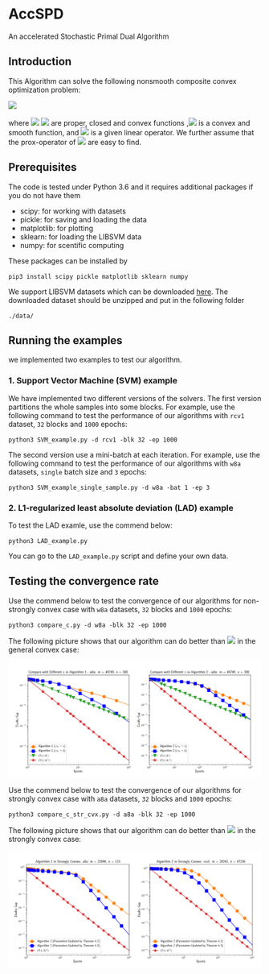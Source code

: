 # AccSPD
An accelerated Stochastic Primal Dual Algorithm

## Introduction
This Algorithm can solve the following nonsmooth composite convex optimization problem:

<img src="https://render.githubusercontent.com/render/math?math=$\min_{x \in \mathbb{R}^p}\Big\{ f(x) %2B h(x) %2B g(Kx)\big\}$"> 


where <img src="https://render.githubusercontent.com/render/math?math=$f:\mathbb{R}^p\to\mathbb{R}\cup\{+\infty\}$"> <img src="https://render.githubusercontent.com/render/math?math=$g:\mathbb{R}^d\to\mathbb{R}\cup\{+\infty\}$"> are proper, closed and convex functions ,<img src="https://render.githubusercontent.com/render/math?math=$h:\mathbb{R}^p\to\mathbb{R}\cup\{+\infty\}$"> is a convex and smooth function, and <img src="https://render.githubusercontent.com/render/math?math=$K:\mathbb{R}^p \to\mathbb{R}^d$"> is a given linear operator. We further assume that the prox-operator of <img src="https://render.githubusercontent.com/render/math?math=$f, g$"> are easy to find.

## Prerequisites

The code is tested under Python 3.6 and it requires additional packages if you do not have them

* scipy: for working with datasets
* pickle: for saving and loading the data
* matplotlib: for plotting
* sklearn: for loading the LIBSVM data
* numpy: for scentific computing

These packages can be installed by
```
pip3 install scipy pickle matplotlib sklearn numpy
```
We support LIBSVM datasets which can be downloaded [here](https://www.csie.ntu.edu.tw/~cjlin/libsvmtools/datasets/binary.html). The downloaded dataset should be unzipped and put in the following folder

```
./data/
```

## Running the examples

we implemented two examples to test our algorithm.

### 1. Support Vector Machine (SVM) example

We have implemented two different versions of the solvers. The first version partitions the whole samples into some blocks. For example, use the following command to test the performance of our algorithms with `rcv1` dataset, `32` blocks and `1000` epochs:

```
python3 SVM_example.py -d rcv1 -blk 32 -ep 1000
```

The second version use a mini-batch at each iteration. For example, use the following command to test the performance of our algorithms with `w8a` datasets, `single` batch size and `3` epochs:

```
python3 SVM_example_single_sample.py -d w8a -bat 1 -ep 3
```

### 2. L1-regularized least absolute deviation (LAD) example

To test the LAD examle, use the commend below:
```
python3 LAD_example.py
```
You can go to the `LAD_example.py` script and define your own data.

## Testing the convergence rate

Use the commend below to test the convergence of our algorithms for non-strongly convex case with `w8a` datasets, `32` blocks and `1000` epochs:

```
python3 compare_c.py -d w8a -blk 32 -ep 1000
```

The following picture shows that our algorithm can do better than <img src="https://render.githubusercontent.com/render/math?math=$\mathcal{O}(1/K)$"> in the general convex case:

![fig_compare_c](figs/compare_c_w8a.png)

Use the commend below to test the convergence of our algorithms for strongly convex case with `a8a` datasets, `32` blocks and `1000` epochs:

```
python3 compare_c_str_cvx.py -d a8a -blk 32 -ep 1000
```

The following picture shows that our algorithm can do better than <img src="https://render.githubusercontent.com/render/math?math=$\mathcal{O}(1/K^2)$"> in the strongly convex case:

![fig_compare_c_str_cvx](figs/compare_c_str_cvx_a8a_rcv1.png)

